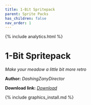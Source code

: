 ```yaml
---
title: 1-Bit Spritepack
parent: Sprite Packs
has_children: false
nav_order: 1
---
```


{% include analytics.html %}

# 1-Bit Spritepack
*Make your meadow a little bit more retro*

**Author:** *DashingZanyDirector*

**Download link:** *[Download](https://drive.google.com/file/d/1V8kQnzWs5mt_ddoFK5-sNA63TsR4lSIr/view?usp=sharing)*

{% include graphics_install.md %}
